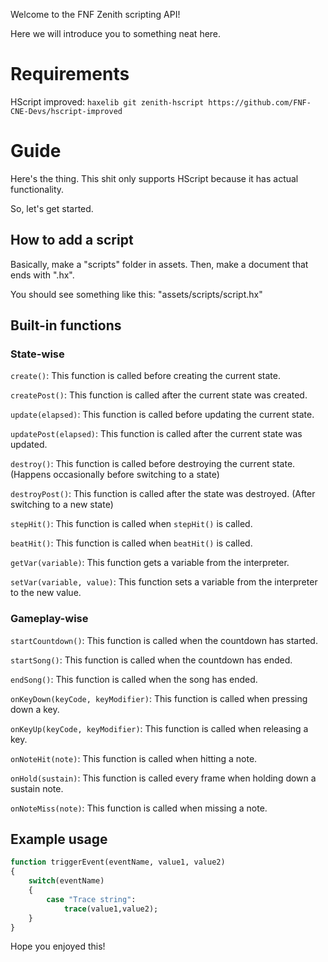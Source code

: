 Welcome to the FNF Zenith scripting API!

Here we will introduce you to something neat here.

# Requirements

HScript improved: ``haxelib git zenith-hscript https://github.com/FNF-CNE-Devs/hscript-improved``

# Guide

Here's the thing. This shit only supports HScript because it has actual functionality.

So, let's get started.

## How to add a script

Basically, make a "scripts" folder in assets. Then, make a document that ends with ".hx".

You should see something like this: "assets/scripts/script.hx"

## Built-in functions

### State-wise

``create()``: This function is called before creating the current state.

``createPost()``: This function is called after the current state was created.

``update(elapsed)``: This function is called before updating the current state.

``updatePost(elapsed)``: This function is called after the current state was updated.

``destroy()``: This function is called before destroying the current state. (Happens occasionally before switching to a state)

``destroyPost()``: This function is called after the state was destroyed. (After switching to a new state)

``stepHit()``: This function is called when ``stepHit()`` is called.

``beatHit()``: This function is called when ``beatHit()`` is called.

``getVar(variable)``: This function gets a variable from the interpreter.

``setVar(variable, value)``: This function sets a variable from the interpreter to the new value.

### Gameplay-wise

``startCountdown()``: This function is called when the countdown has started.

``startSong()``: This function is called when the countdown has ended.

``endSong()``: This function is called when the song has ended.

``onKeyDown(keyCode, keyModifier)``: This function is called when pressing down a key.

``onKeyUp(keyCode, keyModifier)``: This function is called when releasing a key.

``onNoteHit(note)``: This function is called when hitting a note.

``onHold(sustain)``: This function is called every frame when holding down a sustain note.

``onNoteMiss(note)``: This function is called when missing a note.

## Example usage

```haxe
function triggerEvent(eventName, value1, value2)
{
	switch(eventName)
	{
		case "Trace string":
			trace(value1,value2);
	}
}
```

Hope you enjoyed this!